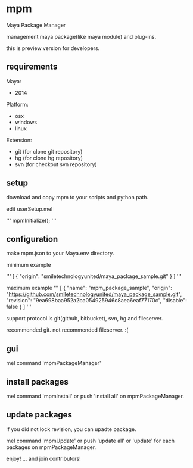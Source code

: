 mpm
===

Maya Package Manager

management maya package(like maya module) and plug-ins.

this is preview version for developers.


requirements
------------

Maya:

* 2014

Platform:

* osx
* windows
* linux

Extension:

* git (for clone git repository)
* hg (for clone hg repository)
* svn (for checkout svn repository)

setup
-----

download and copy mpm to your scripts and python path.

edit userSetup.mel

'''
mpmInitialize();
'''


configuration
-------------

make mpm.json to your Maya.env directory.

minimum example

'''
[
    {
		"origin": "smiletechnologyunited/maya_package_sample.git"
    }
]
'''

maximum example 
'''
[
    {
		"name": "mpm_package_sample",
		"origin": "https://github.com/smiletechnologyunited/maya_package_sample.git",
		"revision": "9ea698baa952a2ba054925946c8aea6eaf77170c",
		"disable": false
    }
]
'''

support protocol is git(github, bitbucket), svn, hg and fileserver.

recommended git.
not recommended fileserver. :(

gui
---

mel command 'mpmPackageManager'

install packages
----------------

mel command 'mpmInstall'
or 
push 'install all' on mpmPackageManager.

update packages
---------------

if you did not lock revision, you can upadte package.

mel command 'mpmUpdate'
or 
push 'update all' or 'update' for each packages on mpmPackageManager.


enjoy!
... and join contributors!


